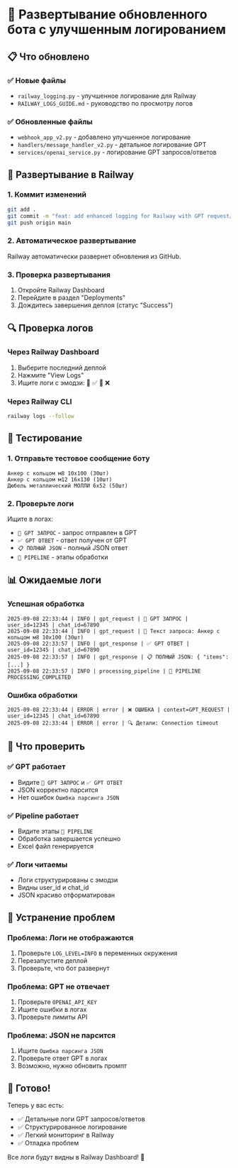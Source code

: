 # 🚀 Развертывание обновленного бота с улучшенным логированием

## 📋 Что обновлено

### ✅ Новые файлы
- `railway_logging.py` - улучшенное логирование для Railway
- `RAILWAY_LOGS_GUIDE.md` - руководство по просмотру логов

### ✅ Обновленные файлы
- `webhook_app_v2.py` - добавлено улучшенное логирование
- `handlers/message_handler_v2.py` - детальное логирование GPT
- `services/openai_service.py` - логирование GPT запросов/ответов

## 🚀 Развертывание в Railway

### 1. **Коммит изменений**
```bash
git add .
git commit -m "feat: add enhanced logging for Railway with GPT request/response tracking"
git push origin main
```

### 2. **Автоматическое развертывание**
Railway автоматически развернет обновления из GitHub.

### 3. **Проверка развертывания**
1. Откройте Railway Dashboard
2. Перейдите в раздел "Deployments"
3. Дождитесь завершения деплоя (статус "Success")

## 🔍 Проверка логов

### **Через Railway Dashboard**
1. Выберите последний деплой
2. Нажмите "View Logs"
3. Ищите логи с эмодзи: 🤖 ✅ 🔄 ❌

### **Через Railway CLI**
```bash
railway logs --follow
```

## 🧪 Тестирование

### **1. Отправьте тестовое сообщение боту**
```
Анкер с кольцом м8 10х100 (30шт)
Анкер с кольцом м12 16х130 (10шт)
Дюбель металлический МОЛЛИ 6х52 (50шт)
```

### **2. Проверьте логи**
Ищите в логах:
- `🤖 GPT ЗАПРОС` - запрос отправлен в GPT
- `✅ GPT ОТВЕТ` - ответ получен от GPT
- `📋 ПОЛНЫЙ JSON` - полный JSON ответ
- `🔄 PIPELINE` - этапы обработки

## 📊 Ожидаемые логи

### **Успешная обработка**
```
2025-09-08 22:33:44 | INFO | gpt_request | 🤖 GPT ЗАПРОС | user_id=12345 | chat_id=67890
2025-09-08 22:33:44 | INFO | gpt_request | 📝 Текст запроса: Анкер с кольцом м8 10х100 (30шт)
2025-09-08 22:33:57 | INFO | gpt_response | ✅ GPT ОТВЕТ | user_id=12345 | chat_id=67890
2025-09-08 22:33:57 | INFO | gpt_response | 📋 ПОЛНЫЙ JSON: { "items": [...] }
2025-09-08 22:33:57 | INFO | processing_pipeline | 🔄 PIPELINE PROCESSING_COMPLETED
```

### **Ошибка обработки**
```
2025-09-08 22:33:44 | ERROR | error | ❌ ОШИБКА | context=GPT_REQUEST | user_id=12345 | chat_id=67890
2025-09-08 22:33:44 | ERROR | error | 🔍 Детали: Connection timeout
```

## 🎯 Что проверить

### ✅ **GPT работает**
- Видите `🤖 GPT ЗАПРОС` и `✅ GPT ОТВЕТ`
- JSON корректно парсится
- Нет ошибок `Ошибка парсинга JSON`

### ✅ **Pipeline работает**
- Видите этапы `🔄 PIPELINE`
- Обработка завершается успешно
- Excel файл генерируется

### ✅ **Логи читаемы**
- Логи структурированы с эмодзи
- Видны user_id и chat_id
- JSON красиво отформатирован

## 🚨 Устранение проблем

### **Проблема: Логи не отображаются**
1. Проверьте `LOG_LEVEL=INFO` в переменных окружения
2. Перезапустите деплой
3. Проверьте, что бот развернут

### **Проблема: GPT не отвечает**
1. Проверьте `OPENAI_API_KEY`
2. Ищите ошибки в логах
3. Проверьте лимиты API

### **Проблема: JSON не парсится**
1. Ищите `Ошибка парсинга JSON`
2. Проверьте ответ GPT в логах
3. Возможно, нужно обновить промпт

## 🎉 Готово!

Теперь у вас есть:
- ✅ Детальные логи GPT запросов/ответов
- ✅ Структурированное логирование
- ✅ Легкий мониторинг в Railway
- ✅ Отладка проблем

Все логи будут видны в Railway Dashboard! 🚀
